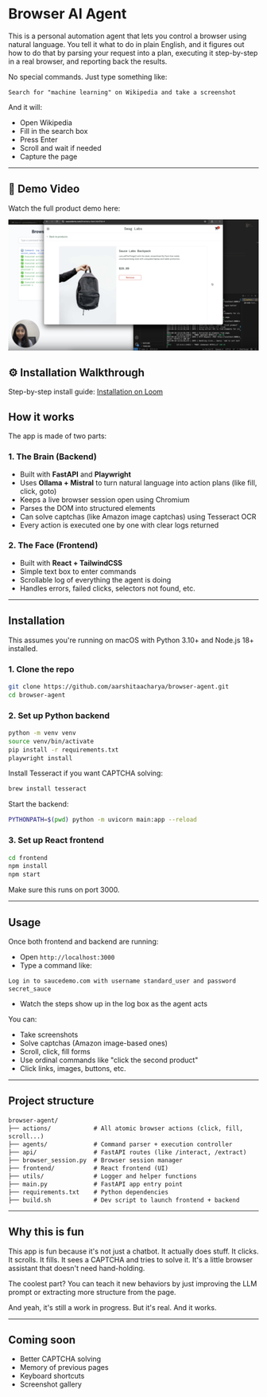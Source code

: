 # Browser AI Agent

This is a personal automation agent that lets you control a browser using natural language. You tell it what to do in plain English, and it figures out how to do that by parsing your request into a plan, executing it step-by-step in a real browser, and reporting back the results.

No special commands. Just type something like:

```text
Search for "machine learning" on Wikipedia and take a screenshot
```

And it will:
- Open Wikipedia
- Fill in the search box
- Press Enter
- Scroll and wait if needed
- Capture the page

---
## 🎥 Demo Video

Watch the full product demo here: 

[![Demo](./demo-thumb.png)](https://www.loom.com/share/5fd6f10d394a46eb80567f09b1cd07f3)

## ⚙️ Installation Walkthrough

Step-by-step install guide: [Installation on Loom](https://www.loom.com/share/1e232cfd926942b48b09da2f5da11a51)


## How it works

The app is made of two parts:

### 1. The Brain (Backend)
- Built with **FastAPI** and **Playwright**
- Uses **Ollama + Mistral** to turn natural language into action plans (like fill, click, goto)
- Keeps a live browser session open using Chromium
- Parses the DOM into structured elements
- Can solve captchas (like Amazon image captchas) using Tesseract OCR
- Every action is executed one by one with clear logs returned

### 2. The Face (Frontend)
- Built with **React + TailwindCSS**
- Simple text box to enter commands
- Scrollable log of everything the agent is doing
- Handles errors, failed clicks, selectors not found, etc.

---

## Installation

This assumes you're running on macOS with Python 3.10+ and Node.js 18+ installed.

### 1. Clone the repo

```bash
git clone https://github.com/aarshitaacharya/browser-agent.git
cd browser-agent
```

### 2. Set up Python backend

```bash
python -m venv venv
source venv/bin/activate
pip install -r requirements.txt
playwright install
```

Install Tesseract if you want CAPTCHA solving:

```bash
brew install tesseract
```

Start the backend:

```bash
PYTHONPATH=$(pwd) python -m uvicorn main:app --reload
```

### 3. Set up React frontend

```bash
cd frontend
npm install
npm start
```

Make sure this runs on port 3000.

---

## Usage

Once both frontend and backend are running:

- Open `http://localhost:3000`
- Type a command like:

```text
Log in to saucedemo.com with username standard_user and password secret_sauce
```

- Watch the steps show up in the log box as the agent acts

You can:
- Take screenshots
- Solve captchas (Amazon image-based ones)
- Scroll, click, fill forms
- Use ordinal commands like "click the second product"
- Click links, images, buttons, etc.

---

## Project structure

```text
browser-agent/
├── actions/            # All atomic browser actions (click, fill, scroll...)
├── agents/             # Command parser + execution controller
├── api/                # FastAPI routes (like /interact, /extract)
├── browser_session.py  # Browser session manager
├── frontend/           # React frontend (UI)
├── utils/              # Logger and helper functions
├── main.py             # FastAPI app entry point
├── requirements.txt    # Python dependencies
├── build.sh            # Dev script to launch frontend + backend
```

---

## Why this is fun

This app is fun because it's not just a chatbot. It actually does stuff. It clicks. It scrolls. It fills. It sees a CAPTCHA and tries to solve it. It's a little browser assistant that doesn't need hand-holding.

The coolest part? You can teach it new behaviors by just improving the LLM prompt or extracting more structure from the page.

And yeah, it's still a work in progress. But it's real. And it works.

---

## Coming soon

- Better CAPTCHA solving
- Memory of previous pages
- Keyboard shortcuts
- Screenshot gallery
